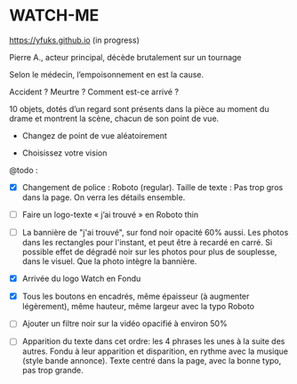 # WATCH-ME
https://yfuks.github.io (in progress)

Pierre A., acteur principal, décède brutalement sur un tournage

Selon le médecin, l’empoisonnement en est la cause.

Accident ? Meurtre ? Comment est-ce arrivé ?

10 objets, dotés d’un regard sont présents dans la pièce au moment du drame et montrent la scène, chacun de son point de vue.

- Changez de point de vue aléatoirement

- Choisissez votre vision

@todo :

- [x] Changement de police : Roboto (regular).
Taille de texte : Pas trop gros dans la page. On verra les détails ensemble.

- [ ] Faire un logo-texte « j’ai trouvé » en Roboto thin

- [ ] La bannière de "j'ai trouvé", sur fond noir opacité 60% aussi.
Les photos dans les rectangles pour l'instant, et peut être à recardé en carré. Si possible effet de dégradé noir sur les photos pour plus de souplesse, dans le visuel. Que la photo intègre la bannière.

- [x] Arrivée du logo Watch en Fondu

- [x] Tous les boutons en encadrés, même épaisseur (à augmenter légèrement), même hauteur, même largeur avec la typo Roboto

- [ ] Ajouter un filtre noir sur la vidéo opacifié à environ 50%

- [ ] Apparition du texte dans cet ordre: les 4 phrases les unes à la suite des autres. Fondu à leur apparition et disparition, en rythme avec la musique (style bande annonce). Texte centré dans la page, avec la bonne typo, pas trop grande.
